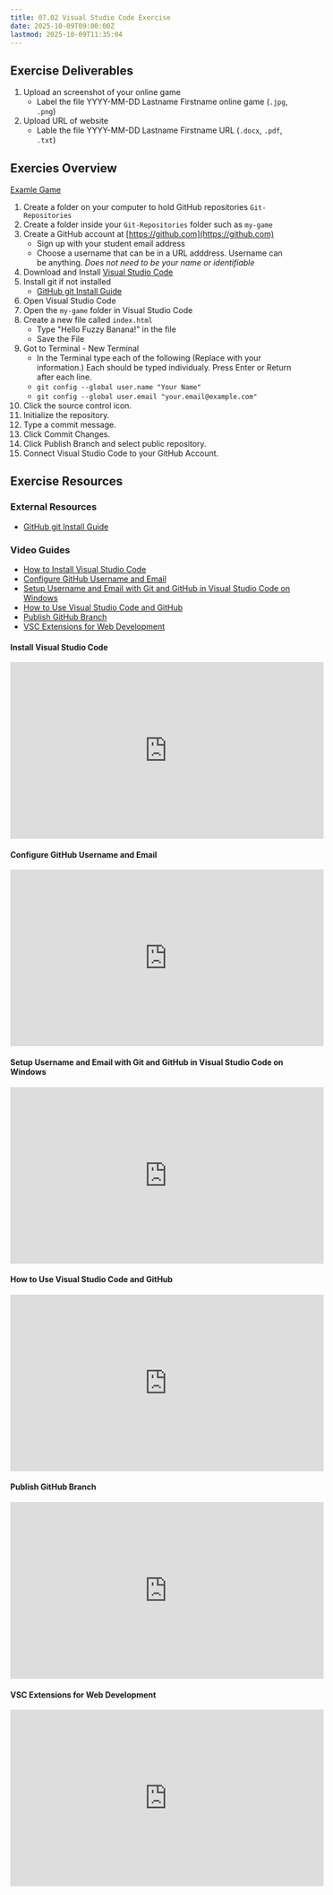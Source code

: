 ```yaml
---
title: 07.02 Visual Studio Code Exercise
date: 2025-10-09T09:00:00Z
lastmod: 2025-10-09T11:35:04
---
```


## Exercise Deliverables

1. Upload an screenshot of your online game
   - Label the file YYYY-MM-DD Lastname Firstname online game (`.jpg`, `.png`)
2. Upload URL of website
   - Lable the file YYYY-MM-DD Lastname Firstname URL (`.docx`, `.pdf`, `.txt`)

## Exercies Overview

[Examle Game](https://whatmakeart.com/cool-game/)

1. Create a folder on your computer to hold GitHub repositories `Git-Repositories`
2. Create a folder inside your `Git-Repositories` folder such as `my-game`
3. Create a GitHub account at [https://github.com](https://github.com)
   - Sign up with your student email address
   - Choose a username that can be in a URL adddress. Username can be anything. _Does not need to be your name or identifiable_
4. Download and Install [Visual Studio Code ](https://code.visualstudio.com/)
5. Install git if not installed
   - [GitHub git Install Guide](https://github.com/git-guides/install-git)
6. Open Visual Studio Code
7. Open the `my-game` folder in Visual Studio Code
8. Create a new file called `index.html`
   - Type "Hello Fuzzy Banana!" in the file
   - Save the File
9. Got to Terminal - New Terminal
   - In the Terminal type each of the following (Replace with your information.) Each should be typed individualy. Press Enter or Return after each line.
   - `git config --global user.name "Your Name"`
   - `git config --global user.email "your.email@example.com"`
10. Click the source control icon.
11. Initialize the repository.
12. Type a commit message.
13. Click Commit Changes.
14. Click Publish Branch and select public repository.
15. Connect Visual Studio Code to your GitHub Account.

## Exercise Resources

### External Resources

- [GitHub git Install Guide](https://github.com/git-guides/install-git)

### Video Guides

- [How to Install Visual Studio Code](https://youtu.be/HDhPln-pccQ)
- [Configure GitHub Username and Email](https://youtu.be/RT-1Zywrse8)
- [Setup Username and Email with Git and GitHub in Visual Studio Code on Windows](https://youtu.be/ZeWx0XNUZWE)
- [How to Use Visual Studio Code and GitHub](https://youtu.be/fb5stQYgM_Y)
- [Publish GitHub Branch](https://youtu.be/RT5GHBICcfo)
- [VSC Extensions for Web Development](https://youtu.be/_WEyoLuuyYo)

<div class="video-grid">

<div class="video-card">

#### Install Visual Studio Code

<div class="iframe-16-9-container">
<iframe class="youTubeIframe" width="560" height="315" src="https://www.youtube.com/embed/HDhPln-pccQ?rel=0" title="YouTube video player" frameborder="0" allow="accelerometer; autoplay; clipboard-write; encrypted-media; gyroscope; picture-in-picture; web-share" referrerpolicy="strict-origin-when-cross-origin" allowfullscreen></iframe>
</div>
</div>

<div class="video-card">

#### Configure GitHub Username and Email

<div class="iframe-16-9-container">
<iframe class="youTubeIframe" width="560" height="315" src="https://www.youtube.com/embed/RT-1Zywrse8?rel=0" title="YouTube video player" frameborder="0" allow="accelerometer; autoplay; clipboard-write; encrypted-media; gyroscope; picture-in-picture; web-share" referrerpolicy="strict-origin-when-cross-origin" allowfullscreen></iframe>
</div>
</div>

<div class="video-card">

#### Setup Username and Email with Git and GitHub in Visual Studio Code on Windows

<div class="iframe-16-9-container">
<iframe class="youTubeIframe" width="560" height="315" src="https://www.youtube.com/embed/ZeWx0XNUZWE?rel=0" title="YouTube video player" frameborder="0" allow="accelerometer; autoplay; clipboard-write; encrypted-media; gyroscope; picture-in-picture; web-share" referrerpolicy="strict-origin-when-cross-origin" allowfullscreen></iframe>
</div>
</div>

<div class="video-card">

#### How to Use Visual Studio Code and GitHub

<div class="iframe-16-9-container">
<iframe class="youTubeIframe" width="560" height="315" src="https://www.youtube.com/embed/fb5stQYgM_Y?rel=0" title="YouTube video player" frameborder="0" allow="accelerometer; autoplay; clipboard-write; encrypted-media; gyroscope; picture-in-picture; web-share" referrerpolicy="strict-origin-when-cross-origin" allowfullscreen></iframe>
</div>
</div>

<div class="video-card">

#### Publish GitHub Branch

<div class="iframe-16-9-container">
<iframe class="youTubeIframe" width="560" height="315" src="https://www.youtube.com/embed/RT5GHBICcfo?rel=0" title="YouTube video player" frameborder="0" allow="accelerometer; autoplay; clipboard-write; encrypted-media; gyroscope; picture-in-picture; web-share" referrerpolicy="strict-origin-when-cross-origin" allowfullscreen></iframe>
</div>
</div>

<div class="video-card">

#### VSC Extensions for Web Development

<div class="iframe-16-9-container">
<iframe class="youTubeIframe" width="560" height="315" src="https://www.youtube.com/embed/_WEyoLuuyYo?rel=0" title="YouTube video player" frameborder="0" allow="accelerometer; autoplay; clipboard-write; encrypted-media; gyroscope; picture-in-picture; web-share" referrerpolicy="strict-origin-when-cross-origin" allowfullscreen></iframe>
</div>
</div>

</div>
